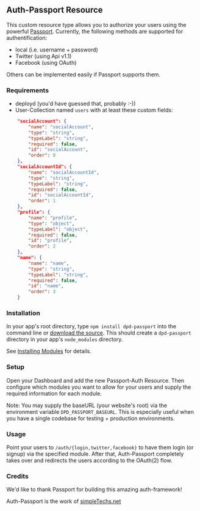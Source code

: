 ## Auth-Passport Resource

This custom resource type allows you to authorize your users using the powerful [Passport](http://passportjs.org).
Currently, the following methods are supported for authentification:

* local (i.e. username + password)
* Twitter (using Api v1.1)
* Facebook (using OAuth)

Others can be implemented easily if Passport supports them.

### Requirements

* deployd (you'd have guessed that, probably :-))
* User-Collection named `users` with at least these custom fields:
```json
    "socialAccount": {
        "name": "socialAccount",
        "type": "string",
        "typeLabel": "string",
        "required": false,
        "id": "socialAccount",
        "order": 0
    },
    "socialAccountId": {
        "name": "socialAccountId",
        "type": "string",
        "typeLabel": "string",
        "required": false,
        "id": "socialAccountId",
        "order": 1
    },
    "profile": {
        "name": "profile",
        "type": "object",
        "typeLabel": "object",
        "required": false,
        "id": "profile",
        "order": 2
    },
    "name": {
        "name": "name",
        "type": "string",
        "typeLabel": "string",
        "required": false,
        "id": "name",
        "order": 3
    }
```

### Installation

In your app's root directory, type `npm install dpd-passport` into the command line or [download the source](https://bitbucket.org/simpletechs/dpd-passport). This should create a `dpd-passport` directory in your app's `node_modules` directory.

See [Installing Modules](http://docs.deployd.com/docs/using-modules/installing-modules.md) for details.

### Setup

Open your Dashboard and add the new Passport-Auth Resource. Then configure which modules you want to allow for your users and supply the required information for each module.

Note: You may supply the baseURL (your website's root) via the environment variable `DPD_PASSPORT_BASEURL`. This is especially useful when you have a single codebase for testing + production environments.

### Usage

Point your users to `/auth/{login,twitter,facebook}` to have them login (or signup) via the specified module.
After that, Auth-Passport completely takes over and redirects the users according to the OAuth(2) flow.

### Credits

We'd like to thank Passport for building this amazing auth-framework!

Auth-Passport is the work of [simpleTechs.net](https://www.simpletechs.net)